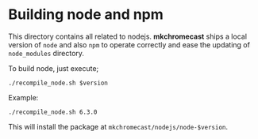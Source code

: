 Building node and npm
=====================

This directory contains all related to nodejs. **mkchromecast**  ships a local
version of `node` and also `npm` to operate correctly and ease the updating of
`node_modules` directory.

To build node, just execute;

```
./recompile_node.sh $version
```

Example:

```
./recompile_node.sh 6.3.0
```

This will install the package at `mkchromecast/nodejs/node-$version`.
